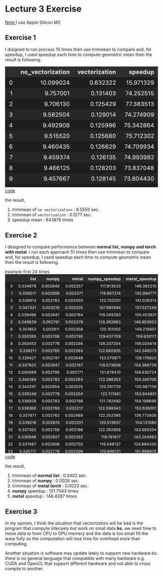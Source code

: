 # Lecture 3 Exercise

<u> Note </u> I use Apple Silicon M2

## Exercise 1

I disigned to run process 10 times then use trimmean to compare and, for speedup, I used speedup each time to compute geometric mean
then the result is following.

![Alt text](image.png)
[code](./exercise1.ipynb)

the result, 
1. trimmean of `no vectorization` : 9.5550 sec.
1. trimmean of `vectorization` : 0.1277 sec.
1. speedup mean : 64.1876 times

## Exercise 2

I designed to compare performance between **normal list, numpy and torch with metal**. I run each approach 51 times then use trimmean to compare and, for speedup, I used speedup each time to compute geometric mean
then the result is following.

example first 24 times
![Alt text](image-1.png)
[code](./exercise2.ipynb)

the result,
1. trimmean of **normal list** : 0.3402 sec.
1. trimmean of **numpy** : 0.0028 sec.
1. trimmean of **metal torch** : 0.0023 sec.
1. **numpy** speedup : 121.7043 times
1. **metal** speedup : 148.4287 times

## Exercise 3

In my opinion, I think the situation that vectorization will be bad is the program that compute intensely but work on small data **bs.** we need time to move data to from CPU to GPU memery and the data is too small fill the warp fully so the computation will lose time for overhead more than computing.

Another situation is software may update lately to support new hardware bs. there is no general language that compatible with many hardware e.g. CUDA and OpenCL that support different hardware and not able to cross compile to another.